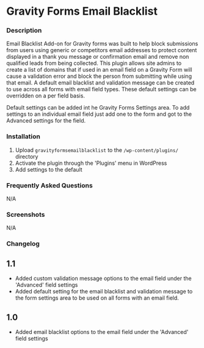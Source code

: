 Gravity Forms Email Blacklist
================
### Description

Email Blacklist Add-on for Gravity forms was built to help block submissions from users using generic or competitors email addresses to protect content displayed in a thank you message or confirmation email and remove non qualified leads from being collected. This plugin allows site admins to create a list of domains that if used in an email field on a Gravity Form will cause a validation error and block the person from submitting while using that email. A default email blacklist and validation message can be created to use across all forms with email field types. These default settings can be overridden on a per field basis.

Default settings can be added int he Gravity Forms Settings area. To add settings to an individual email field just add one to the form and got to the Advanced settings for the field.

### Installation

1. Upload `gravityformsemailblacklist` to the `/wp-content/plugins/` directory
2. Activate the plugin through the 'Plugins' menu in WordPress
3. Add settings to the default

### Frequently Asked Questions

N/A

### Screenshots

N/A

### Changelog

## 1.1
* Added custom validation message options to the email field under the 'Advanced' field settings
* Added default setting for the email blacklist and validation message to the form settings area to be used on all forms with an email field.

## 1.0
* Added email blacklist options to the email field under the 'Advanced' field settings